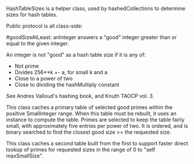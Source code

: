 HashTableSizes is a helper class, used by hashedCollections to determine sizes for hash tables.Public protocol is all class-side:#goodSizeAtLeast: anInteger   answers a "good" integer greater than or equal to the given integer.An integer is not "good" as a hash table size if it is any of:* Not prime* Divides 256**k +- a, for small k and a* Close to a power of two* Close to dividing the hashMultiply constantSee Andres Valloud's hashing book, and Knuth TAOCP vol. 3.This class caches a primary table of selected good primes within the positive SmallInteger range. When this table must be rebuilt, it uses an instance to compute the table. Primes are selected to keep the table fairly small, with approximately five entries per power of two. It is ordered, and is binary searched to find the closest good size >= the requested size.This class caches a second table built from the first to support faster direct lookup of primes for requested sizes in the range of 0 to "self maxSmallSize".